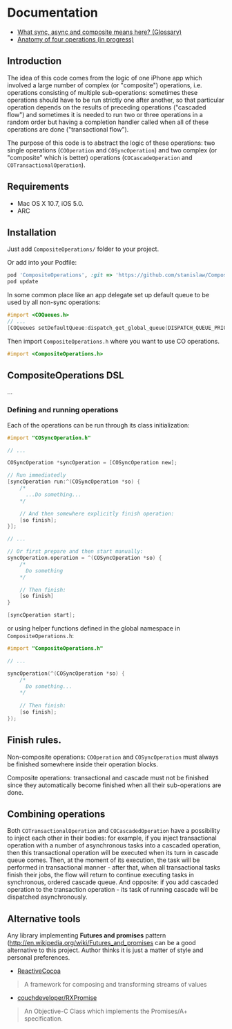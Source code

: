 # Documentation

* [What sync, async and composite means here? (Glossary)](Glossary.md)
* [Anatomy of four operations (in progress)](Anatomy.md)

## Introduction

The idea of this code comes from the logic of one iPhone app which involved a large number of complex (or "composite") operations, i.e. operations consisting of multiple sub-operations: sometimes these operations should have to be run strictly one after another, so that particular operation depends on the results of preceding operations ("cascaded flow") and sometimes it is needed to run two or three operations in a random order but having a completion handler called when all of these operations are done ("transactional flow").

The purpose of this code is to abstract the logic of these operations: two single operations (`COOperation` and `COSyncOperation`) and two complex (or "composite" which is better) operations (`COCascadeOperation` and `COTransactionalOperation`).

## Requirements

* Mac OS X 10.7, iOS 5.0.
* ARC

## Installation

Just add `CompositeOperations/` folder to your project.

Or add into your Podfile:

```ruby
pod 'CompositeOperations', :git => 'https://github.com/stanislaw/CompositeOperations'
pod update
```
 
In some common place like an app delegate set up default queue to be used by all non-sync operations:

```objective-c
#import <COQueues.h>
// ...
[COQueues setDefaultQueue:dispatch_get_global_queue(DISPATCH_QUEUE_PRIORITY_DEFAULT, 0)];
```

Then import `CompositeOperations.h` where you want to use CO operations.

```objective-c
#import <CompositeOperations.h>
```

## CompositeOperations DSL

...

### Defining and running operations

Each of the operations can be run through its class initialization:

``` objective-c
#import "COSyncOperation.h"

// ...

COSyncOperation *syncOperation = [COSyncOperation new];

// Run immediatedly
[syncOperation run:^(COSyncOperation *so) {
    /* 
      ...Do something...
    */

    // And then somewhere explicitly finish operation:
    [so finish];
}];

// ...

// Or first prepare and then start manually:
syncOperation.operation = ^(COSyncOperation *so) {
    /*
      Do something
    */

    // Then finish:
    [so finish]
}

[syncOperation start];
```

or using helper functions defined in the global namespace in `CompositeOperations.h`:

``` objective-c
#import "CompositeOperations.h"

// ...

syncOperation(^(COSyncOperation *so) {
    /* 
      Do something...
    */
   
    // Then finish:
    [so finish];
});
```

## Finish rules.

Non-composite operations: `COOperation` and `COSyncOperation` must always be finished somewhere inside their operation blocks. 

Composite operations: transactional and cascade must not be finished since they automatically become finished when all their sub-operations are done.
 
## Combining operations

Both `COTransactionalOperation` and `COCascadedOperation` have a possibility to inject each other in their bodies: for example, if you inject transactional operation with a number of asynchronous tasks into a cascaded operation, then this transactional operation will be executed when its turn in cascade queue comes. Then, at the moment of its execution, the task will be performed in transactional manner - after that, when all transactional tasks finish their jobs, the flow will return to continue executing tasks in synchronous, ordered cascade queue. And opposite: if you add cascaded operation to the transaction operation - its task of running cascade will be dispatched asynchronously.

## Alternative tools

Any library implementing __Futures and promises__ pattern (http://en.wikipedia.org/wiki/Futures_and_promises can be a good alternative to this project. Author thinks it is just a matter of style and personal preferences.

* [ReactiveCocoa](https://github.com/ReactiveCocoa/ReactiveCocoa)

> A framework for composing and transforming streams of values

* [couchdeveloper/RXPromise](https://github.com/couchdeveloper/RXPromise)

> An Objective-C Class which implements the Promises/A+ specification.

